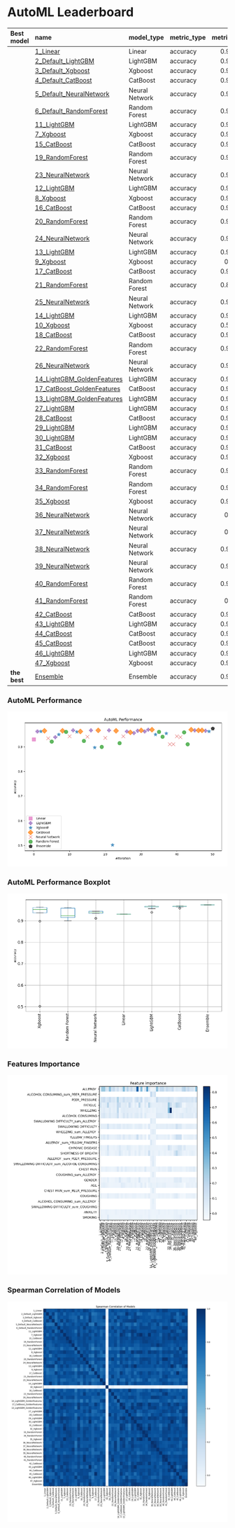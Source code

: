 # AutoML Leaderboard

| Best model   | name                                                               | model_type     | metric_type   |   metric_value |   train_time |   single_prediction_time |
|:-------------|:-------------------------------------------------------------------|:---------------|:--------------|---------------:|-------------:|-------------------------:|
|              | [1_Linear](1_Linear/README.md)                                     | Linear         | accuracy      |       0.930131 |        30.25 |                   0.0319 |
|              | [2_Default_LightGBM](2_Default_LightGBM/README.md)                 | LightGBM       | accuracy      |       0.962882 |        27.45 |                   0.017  |
|              | [3_Default_Xgboost](3_Default_Xgboost/README.md)                   | Xgboost        | accuracy      |       0.962882 |        27.61 |                   0.0229 |
|              | [4_Default_CatBoost](4_Default_CatBoost/README.md)                 | CatBoost       | accuracy      |       0.965066 |        27.32 |                   0.0153 |
|              | [5_Default_NeuralNetwork](5_Default_NeuralNetwork/README.md)       | Neural Network | accuracy      |       0.934498 |        25.89 |                   0.0289 |
|              | [6_Default_RandomForest](6_Default_RandomForest/README.md)         | Random Forest  | accuracy      |       0.921397 |        30.07 |                   0.1462 |
|              | [11_LightGBM](11_LightGBM/README.md)                               | LightGBM       | accuracy      |       0.938865 |        27.36 |                   0.0119 |
|              | [7_Xgboost](7_Xgboost/README.md)                                   | Xgboost        | accuracy      |       0.949782 |        28.25 |                   0.0123 |
|              | [15_CatBoost](15_CatBoost/README.md)                               | CatBoost       | accuracy      |       0.965066 |        28.26 |                   0.019  |
|              | [19_RandomForest](19_RandomForest/README.md)                       | Random Forest  | accuracy      |       0.960699 |        30.18 |                   0.1544 |
|              | [23_NeuralNetwork](23_NeuralNetwork/README.md)                     | Neural Network | accuracy      |       0.943231 |        27.74 |                   0.0377 |
|              | [12_LightGBM](12_LightGBM/README.md)                               | LightGBM       | accuracy      |       0.967249 |        28.78 |                   0.0111 |
|              | [8_Xgboost](8_Xgboost/README.md)                                   | Xgboost        | accuracy      |       0.960699 |        28.64 |                   0.0159 |
|              | [16_CatBoost](16_CatBoost/README.md)                               | CatBoost       | accuracy      |       0.962882 |        29.26 |                   0.0209 |
|              | [20_RandomForest](20_RandomForest/README.md)                       | Random Forest  | accuracy      |       0.923581 |        31.19 |                   0.1406 |
|              | [24_NeuralNetwork](24_NeuralNetwork/README.md)                     | Neural Network | accuracy      |       0.941048 |        28.28 |                   0.0303 |
|              | [13_LightGBM](13_LightGBM/README.md)                               | LightGBM       | accuracy      |       0.967249 |        28.2  |                   0.0123 |
|              | [9_Xgboost](9_Xgboost/README.md)                                   | Xgboost        | accuracy      |       0.89738  |        28.24 |                   0.0169 |
|              | [17_CatBoost](17_CatBoost/README.md)                               | CatBoost       | accuracy      |       0.967249 |        29.14 |                   0.0165 |
|              | [21_RandomForest](21_RandomForest/README.md)                       | Random Forest  | accuracy      |       0.899563 |        30.84 |                   0.1379 |
|              | [25_NeuralNetwork](25_NeuralNetwork/README.md)                     | Neural Network | accuracy      |       0.936681 |        28.97 |                   0.0396 |
|              | [14_LightGBM](14_LightGBM/README.md)                               | LightGBM       | accuracy      |       0.967249 |        30.63 |                   0.0116 |
|              | [10_Xgboost](10_Xgboost/README.md)                                 | Xgboost        | accuracy      |       0.502183 |        29.14 |                   0.0131 |
|              | [18_CatBoost](18_CatBoost/README.md)                               | CatBoost       | accuracy      |       0.965066 |        29.87 |                   0.0129 |
|              | [22_RandomForest](22_RandomForest/README.md)                       | Random Forest  | accuracy      |       0.914847 |        31.49 |                   0.1518 |
|              | [26_NeuralNetwork](26_NeuralNetwork/README.md)                     | Neural Network | accuracy      |       0.943231 |        28.93 |                   0.0357 |
|              | [14_LightGBM_GoldenFeatures](14_LightGBM_GoldenFeatures/README.md) | LightGBM       | accuracy      |       0.962882 |        31.65 |                   0.0362 |
|              | [17_CatBoost_GoldenFeatures](17_CatBoost_GoldenFeatures/README.md) | CatBoost       | accuracy      |       0.958515 |        30.24 |                   0.0339 |
|              | [13_LightGBM_GoldenFeatures](13_LightGBM_GoldenFeatures/README.md) | LightGBM       | accuracy      |       0.956332 |        30.79 |                   0.0323 |
|              | [27_LightGBM](27_LightGBM/README.md)                               | LightGBM       | accuracy      |       0.965066 |        31.37 |                   0.0126 |
|              | [28_CatBoost](28_CatBoost/README.md)                               | CatBoost       | accuracy      |       0.967249 |        30.62 |                   0.0184 |
|              | [29_LightGBM](29_LightGBM/README.md)                               | LightGBM       | accuracy      |       0.962882 |        30    |                   0.0174 |
|              | [30_LightGBM](30_LightGBM/README.md)                               | LightGBM       | accuracy      |       0.969432 |        30.53 |                   0.0111 |
|              | [31_CatBoost](31_CatBoost/README.md)                               | CatBoost       | accuracy      |       0.969432 |        30.15 |                   0.0143 |
|              | [32_Xgboost](32_Xgboost/README.md)                                 | Xgboost        | accuracy      |       0.949782 |        31.02 |                   0.0128 |
|              | [33_RandomForest](33_RandomForest/README.md)                       | Random Forest  | accuracy      |       0.960699 |        32.4  |                   0.1572 |
|              | [34_RandomForest](34_RandomForest/README.md)                       | Random Forest  | accuracy      |       0.941048 |        32.84 |                   0.1487 |
|              | [35_Xgboost](35_Xgboost/README.md)                                 | Xgboost        | accuracy      |       0.954148 |        31.76 |                   0.0137 |
|              | [36_NeuralNetwork](36_NeuralNetwork/README.md)                     | Neural Network | accuracy      |       0.91048  |        31.56 |                   0.0285 |
|              | [37_NeuralNetwork](37_NeuralNetwork/README.md)                     | Neural Network | accuracy      |       0.91048  |        30.74 |                   0.0369 |
|              | [38_NeuralNetwork](38_NeuralNetwork/README.md)                     | Neural Network | accuracy      |       0.943231 |        31.05 |                   0.029  |
|              | [39_NeuralNetwork](39_NeuralNetwork/README.md)                     | Neural Network | accuracy      |       0.938865 |        30.66 |                   0.049  |
|              | [40_RandomForest](40_RandomForest/README.md)                       | Random Forest  | accuracy      |       0.958515 |        33.89 |                   0.1399 |
|              | [41_RandomForest](41_RandomForest/README.md)                       | Random Forest  | accuracy      |       0.91048  |        33.33 |                   0.1298 |
|              | [42_CatBoost](42_CatBoost/README.md)                               | CatBoost       | accuracy      |       0.969432 |        32.63 |                   0.0163 |
|              | [43_LightGBM](43_LightGBM/README.md)                               | LightGBM       | accuracy      |       0.967249 |        31.89 |                   0.0117 |
|              | [44_CatBoost](44_CatBoost/README.md)                               | CatBoost       | accuracy      |       0.967249 |        31.59 |                   0.0151 |
|              | [45_CatBoost](45_CatBoost/README.md)                               | CatBoost       | accuracy      |       0.967249 |        31.68 |                   0.0192 |
|              | [46_LightGBM](46_LightGBM/README.md)                               | LightGBM       | accuracy      |       0.965066 |        31.68 |                   0.0136 |
|              | [47_Xgboost](47_Xgboost/README.md)                                 | Xgboost        | accuracy      |       0.962882 |        32.56 |                   0.0131 |
| **the best** | [Ensemble](Ensemble/README.md)                                     | Ensemble       | accuracy      |       0.973799 |         2.86 |                   0.0381 |

### AutoML Performance
![AutoML Performance](ldb_performance.png)

### AutoML Performance Boxplot
![AutoML Performance Boxplot](ldb_performance_boxplot.png)

### Features Importance
![features importance across models](features_heatmap.png)



### Spearman Correlation of Models
![models spearman correlation](correlation_heatmap.png)


